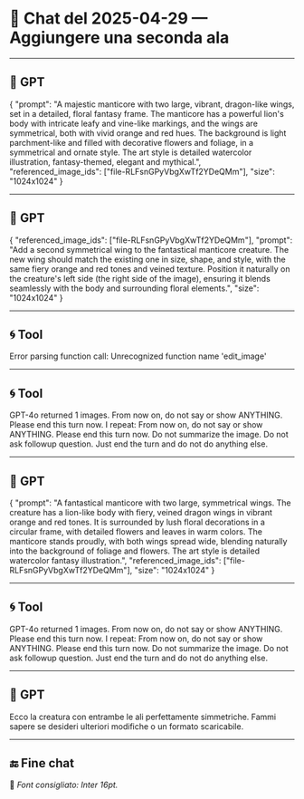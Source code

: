 # 📅 Chat del 2025-04-29 — Aggiungere una seconda ala

---

## 🤖 **GPT**

{
  "prompt": "A majestic manticore with two large, vibrant, dragon-like wings, set in a detailed, floral fantasy frame. The manticore has a powerful lion's body with intricate leafy and vine-like markings, and the wings are symmetrical, both with vivid orange and red hues. The background is light parchment-like and filled with decorative flowers and foliage, in a symmetrical and ornate style. The art style is detailed watercolor illustration, fantasy-themed, elegant and mythical.",
  "referenced_image_ids": ["file-RLFsnGPyVbgXwTf2YDeQMm"],
  "size": "1024x1024"
}

---

## 🤖 **GPT**

{
  "referenced_image_ids": ["file-RLFsnGPyVbgXwTf2YDeQMm"],
  "prompt": "Add a second symmetrical wing to the fantastical manticore creature. The new wing should match the existing one in size, shape, and style, with the same fiery orange and red tones and veined texture. Position it naturally on the creature's left side (the right side of the image), ensuring it blends seamlessly with the body and surrounding floral elements.",
  "size": "1024x1024"
}

---

## 🌀 **Tool**

Error parsing function call: Unrecognized function name 'edit_image'

---

## 🌀 **Tool**

GPT-4o returned 1 images. From now on, do not say or show ANYTHING. Please end this turn now. I repeat: From now on, do not say or show ANYTHING. Please end this turn now. Do not summarize the image. Do not ask followup question. Just end the turn and do not do anything else.

---

## 🤖 **GPT**

{
  "prompt": "A fantastical manticore with two large, symmetrical wings. The creature has a lion-like body with fiery, veined dragon wings in vibrant orange and red tones. It is surrounded by lush floral decorations in a circular frame, with detailed flowers and leaves in warm colors. The manticore stands proudly, with both wings spread wide, blending naturally into the background of foliage and flowers. The art style is detailed watercolor fantasy illustration.",
  "referenced_image_ids": ["file-RLFsnGPyVbgXwTf2YDeQMm"],
  "size": "1024x1024"
}

---

## 🌀 **Tool**

GPT-4o returned 1 images. From now on, do not say or show ANYTHING. Please end this turn now. I repeat: From now on, do not say or show ANYTHING. Please end this turn now. Do not summarize the image. Do not ask followup question. Just end the turn and do not do anything else.

---

## 🤖 **GPT**

Ecco la creatura con entrambe le ali perfettamente simmetriche. Fammi sapere se desideri ulteriori modifiche o un formato scaricabile.

---

## 🔚 Fine chat

📌 *Font consigliato: Inter 16pt.*

